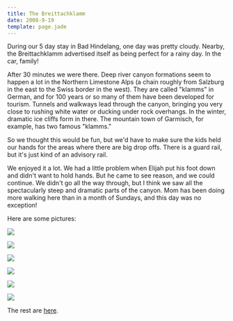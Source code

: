```yaml
---
title: The Breittachklamm
date: 2008-9-19
template: page.jade
---
```


During our 5 day stay in Bad Hindelang, one day was pretty cloudy. Nearby,
the Breittachklamm advertised itself as being perfect for a rainy day.
In the car, family!
  
  
After 30 minutes we were there. Deep river canyon formations seem to happen
a lot in the Northern Limestone Alps (a chain roughly from Salzburg in
the east to the Swiss border in the west). They are called "klamms" in
German, and for 100 years or so many of them have been developed for tourism.
Tunnels and walkways lead through the canyon, bringing you very close to
rushing white water or ducking under rock overhangs. In the winter, dramatic
ice cliffs form in there. The mountain town of Garmisch, for example, has
two famous "klamms."
  
  
So we thought this would be fun, but we'd have to make sure the kids held
our hands for the areas where there are big drop offs. There is a guard
rail, but it's just kind of an advisory rail.
  
  
We enjoyed it a lot. We had a little problem when Elijah put his foot
down and didn't want to hold hands. But he came to see reason, and we could
continue. We didn't go all the way through, but I think we saw all the
spectacularly steep and dramatic parts of the canyon. Mom has been doing
more walking here than in a month of Sundays, and this day was no exception!
  
  
Here are some pictures:
  
  
[![](http://farm4.static.flickr.com/3154/2856172992_ac6fed53b7_m.jpg)](http://www.flickr.com/photos/ripsawridge/2856172992/)
  
[![](http://farm3.static.flickr.com/2253/2856173576_d8f9af389f_m.jpg)](http://www.flickr.com/photos/ripsawridge/2856173576/)
  
[![](http://farm4.static.flickr.com/3029/2856174240_6fe90b0b8d_m.jpg)](http://www.flickr.com/photos/ripsawridge/2856174240/)
  
[![](http://farm4.static.flickr.com/3168/2856174694_73b26e00d8_m.jpg)](http://www.flickr.com/photos/ripsawridge/2856174694/)
  
[![](http://farm4.static.flickr.com/3203/2855341415_7a5ba92534_m.jpg)](http://www.flickr.com/photos/ripsawridge/2855341415/)
  
[![](http://farm4.static.flickr.com/3282/2856176420_c9a4b3af3b_m.jpg)](http://www.flickr.com/photos/ripsawridge/2856176420/)
  
  
  
  
The rest are [here](http://www.flickr.com/photos/ripsawridge/sets/72157607284549121/).
